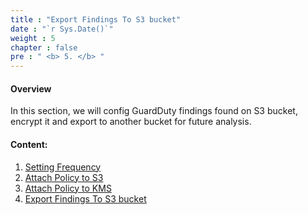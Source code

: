 ```yaml
---
title : "Export Findings To S3 bucket"
date : "`r Sys.Date()`"
weight : 5
chapter : false
pre : " <b> 5. </b> "
---
```

#### Overview
In this section, we will config GuardDuty findings found on S3 bucket, encrypt it and export to another bucket for future analysis.

#### Content:

1. [Setting Frequency](5.1-settingsfrequecy/)
2. [Attach Policy to S3](5.2-attachpolicytos3/)
3. [Attach Policy to KMS](5.3-attachpolicytokms/)
4. [Export Findings To S3 bucket](5.4-enableexport/)


